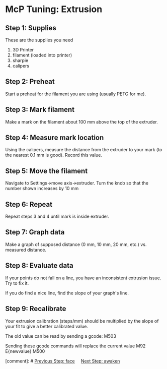 # McP Tuning: Extrusion


## Step 1: Supplies

These are the supplies you need

1. 3D Printer
1. filament (loaded into printer)
1. sharpie
1. calipers

## Step 2: Preheat
Start a preheat for the filament you are using (usually PETG for me).
## Step 3: Mark filament
Make a mark on the filament about 100 mm above the top of the extruder.
## Step 4: Measure mark location
Using the calipers, measure the distance from the extruder to your mark (to the nearest 0.1 mm is good).  Record this value.
## Step 5: Move the filament 
Navigate to Settings->move axis->extruder.  Turn the knob so that the number shown increases by 10 mm
## Step 6: Repeat
Repeat steps 3 and 4 until mark is inside extruder.
## Step 7: Graph data
Make a graph of supposed distance (0 mm, 10 mm, 20 mm, etc.) vs. measured distance.
## Step 8: Evaluate data
If your points do not fall on a line, you have an inconsistent extrusion issue.  Try to fix it.

If you do find a nice line, find the slope of your graph's line.
## Step 9: Recalibrate
Your extrusion calibration (steps/mm) should be multiplied by the slope of your fit to give a better calibrated value.

The old value can be read by sending a gcode:
M503

Sending these gcode commands will replace the current value
M92 E{newvalue}
M500

[comment]: # [Previous Step: face](face.md) &nbsp;&nbsp;&nbsp; [Next Step: awaken](awaken.md)
